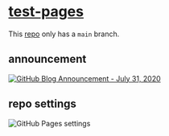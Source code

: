 # [test-pages](https://jldec.github.io/test-pages/)

This [repo](https://github.com/jldec/test-pages) only has a `main` branch.

## announcement

[![GitHub Blog Announcement - July 31, 2020](https://user-images.githubusercontent.com/849592/89874942-7c0c5280-dbb4-11ea-8800-66a9b50754d7.png)](https://github.blog/changelog/2020-07-31-build-and-deploy-github-pages-from-any-branch-beta/)

## repo settings

![GitHub Pages settings](https://user-images.githubusercontent.com/849592/89876428-8d565e80-dbb6-11ea-8669-df8c19e5940e.png)